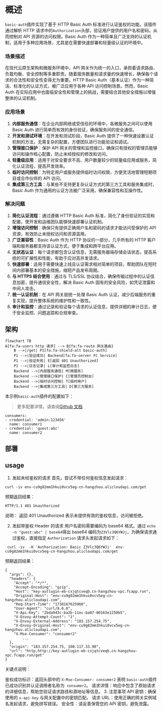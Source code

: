 # 概述

`basic-auth`插件实现了基于 HTTP Basic Auth 标准进行认证鉴权的功能。该插件通过解析 HTTP 请求中的`Authorization`头部，验证用户提供的用户名和密码，从而控制对 API 资源的访问权限。Basic Auth 作为一种简单且广泛支持的认证机制，适用于多种应用场景，尤其是在需要快速部署和轻量级认证的环境中。

### 场景描述

在现代云原生架构和微服务环境中，API 网关作为统一的入口，承担着请求路由、负载均衡、安全控制等多重职责。随着服务数量和请求量的快速增长，确保每个请求的合法性和安全性变得尤为重要。HTTP Basic Auth（基本认证）作为一种简洁、标准化的认证方式，被广泛应用于各种 API 访问控制场景。然而，Basic Auth 在实际应用中也面临安全性和管理上的挑战，需要结合其他安全措施以增强整体的认证机制。

### 应用场景

1. **内部服务通信**：在企业内部网络或受信任的环境中，各微服务之间可以使用 Basic Auth 进行简单而有效的身份验证，确保服务间的安全通信。
2. **开发和测试环境**：在开发和测试阶段，Basic Auth 提供了一种快速设置认证机制的方法，无需复杂的配置，方便团队进行功能验证和调试。
3. **管理接口保护**：保护 API 网关的管理和监控接口，确保只有授权的管理员能够访问和操作核心配置，防止未经授权的修改和访问。
4. **轻量级应用**：适用于对安全要求不高、用户数量较少的轻量级应用或服务，简化认证流程，提高开发效率。
5. **临时访问控制**：为特定用户或服务提供临时访问权限，方便灵活地管理短期项目或合作伙伴的 API 访问。
6. **集成第三方工具**：与某些不支持更复杂认证方式的第三方工具和服务集成时，Basic Auth 作为通用的认证方法被广泛采用，确保兼容性和互操作性。

### 解决问题

1. **简化认证流程**：通过遵循 HTTP Basic Auth 标准，简化了身份验证的实现和配置，使开发和运维团队能够快速部署认证机制。
2. **增强访问控制**：确保只有提供正确用户名和密码的请求才能访问受保护的 API 资源，有效防止未授权访问和资源滥用。
3. **广泛兼容性**：Basic Auth 作为 HTTP 协议的一部分，几乎所有的 HTTP 客户端和服务器都支持该认证方式，便于集成和跨平台应用。
4. **无状态认证**：每个请求都包含认证信息，无需服务器端存储会话状态，提高系统的可扩展性和性能，有助于应对高并发请求。
5. **快速部署**：适用于需要快速上线且认证需求相对简单的项目，帮助团队在短时间内部署基本的安全措施，缩短产品发布周期。
6. **与 HTTPS 结合使用**：通过与 TLS/SSL 协议结合，确保传输过程中的认证信息加密，提升通信安全性，解决 Basic Auth 固有的安全风险，如凭证泄露和中间人攻击。
7. **统一认证机制**：在 API 网关层统一处理 Basic Auth 认证，减少后端服务的重复实现，提升整体系统的维护性和一致性。
8. **审计和监控**：通过记录和验证每个请求的认证信息，提供详细的审计日志，便于安全监控、问题追踪和合规审查。

## 架构

```mermaid
flowchart TB
A[fa:fa-users http 请求] --> B{fa:fa-route 网关路由}
	B -->|/get| P1[fa:fa-shield-alt basic-auth]
	P1 -->|验证成功| Backend[fa:fa-server FC Service]
	P1 -->|验证失败| E[返回 401 Unauthorized]
	P1 -->|日志记录| L[审计和监控日志]
	Backend -->|内部服务通信| M[微服务]
	Backend -->|管理接口保护| C[管理员控制台]
	Backend -->|临时访问控制| T[临时用户]
	Backend -->|集成第三方工具| D[第三方服务]
```

本示例`basic-auth`插件的配置如下：

> 更多配置详情，请查阅[Github 文档](https://github.com/alibaba/higress/blob/main/plugins/wasm-go/extensions/basic-auth/README.md)

```
consumers:
- credential: 'admin:123456'
  name: consumer1
- credential: 'guest:abc'
  name: consumer2
```

## 部署

## usage

1. 发起未经鉴权的请求
   首先，尝试不带任何鉴权信息发起请求：

```
curl -iv env-cu9g82mm1hkui0vcv5eg-cn-hangzhou.alicloudapi.com/get
```

预期返回结果：

```
HTTP/1.1 401 Unauthorized
```

说明：
返回 401 Unauthorized 表示未提供有效的鉴权信息，访问被拒绝。

2. 发起带鉴权 Header 的请求
   用户名密码需要编码为 base64 格式。通过 `echo -n "guest:abc" | base64`得出 base64 编码为`Z3Vlc3Q6YWJj`，为确保请求通过鉴权，直接指定 `Authorization` 请求头发起请求如下：

```
 curl -iv  -H 'Authorization: Basic Z3Vlc3Q6YWJj'  env-cu9g82mm1hkui0vcv5eg-cn-hangzhou.alicloudapi.com/get
```

预期返回结果：

```
{
  "args": {},
  "headers": {
    "Accept": "*/*",
    "Accept-Encoding": "gzip",
    "Host": "key-autlugin-eb-cxjqtcveqb.cn-hangzhou-vpc.fcapp.run",
    "Original-Host": "env-cu9g82mm1hkui0vcv5eg-cn-hangzhou.alicloudapi.com",
    "Req-Start-Time": "1738167625960",
    "User-Agent": "curl/8.6.0",
    "X-Api-Key": "2bda943c-ba2b-11ec-ba07-00163e1250b5",
    "X-Envoy-Attempt-Count": "1",
    "X-Envoy-External-Address": "183.157.254.75",
    "X-Envoy-Original-Host": "env-cu9g82mm1hkui0vcv5eg-cn-hangzhou.alicloudapi.com",
    "X-Mse-Consumer": "consumer2"
		...
  },
  "origin": "183.157.254.75, 100.117.33.90",
  "url": "http,http://key-autlugin-eb-cxjqtcveqb.cn-hangzhou-vpc.fcapp.run/get"
}
```

关键点说明：

鉴权成功标识：返回头部中的 `X-Mse-Consumer: consumer2` 表明 `basic-auth`插件已成功识别并认证调用者名称为` consumer2`。
请求详情：响应中包含了原始请求的详细信息，帮助您验证请求路径和源地址等信息。 3. 注意事项
API 密钥：确保使用的 `x-api-key` 与网关配置中的密钥匹配。
请求 URL：使用正确的网关实例域名发起请求，避免拼写错误。
安全性：请妥善保管您的 API 密钥，避免泄露。
